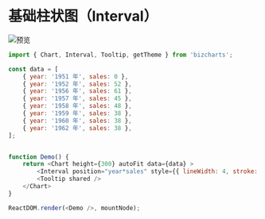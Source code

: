 # 基础柱状图（Interval）

![预览](http://bizcharts-resource.oss-cn-zhangjiakou.aliyuncs.com/images/b0b31880-5690-11ed-bfcb-853eef9a9748.png)

```js
import { Chart, Interval, Tooltip, getTheme } from 'bizcharts';

const data = [
	{ year: '1951 年', sales: 0 },
	{ year: '1952 年', sales: 52 },
	{ year: '1956 年', sales: 61 },
	{ year: '1957 年', sales: 45 },
	{ year: '1958 年', sales: 48 },
	{ year: '1959 年', sales: 38 },
	{ year: '1960 年', sales: 38 },
	{ year: '1962 年', sales: 38 },
];


function Demo() {
	return <Chart height={300} autoFit data={data} >
		<Interval position="year*sales" style={{ lineWidth: 4, stroke: getTheme().colors10[0] }} />
		<Tooltip shared />
	</Chart>
}

ReactDOM.render(<Demo />, mountNode);
```
